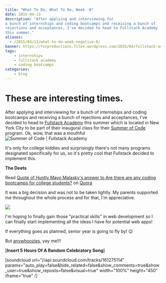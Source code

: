 ```yaml
---
title: "What To Do, What To Do, Week -8"
date: 2015-04-13
description: "After applying and interviewing for
a bunch of internships and coding bootcamps and receiving a bunch of
rejections and acceptances, I've decided to head to Fullstack Academy
this summer."
aliases:
  - /2015/04/13/what-to-do-week-negative-8/
banner: https://fvcproductions.files.wordpress.com/2015/04/fullstack-academy-banner.jpg?w=1024&h=435&crop=1
tags:
    - internships
    - fullstack academy
    - coding bootcamps
categories:
    - blog
---
```


# These are interesting times.

After applying and interviewing for a bunch of internships and coding bootcamps and receiving a bunch of rejections and acceptances, I've decided to head to [Fullstack Academy](//fullstackacademy.com 'Fullstack Academy') this summer which is located in New York City to be part of their inaugural class for their [Summer of Code](//www.fullstackacademy.com/summer-of-code 'Fullstack Academy | Summer of Code') program. Ok, wow, that was a mouthful![![Summer of Code | Fullstack
Academy](//fvcproductions.files.wordpress.com/2015/04/summer-of-code-fullstack-academy.png)](//fvcproductions.files.wordpress.com/2015/04/summer-of-code-fullstack-academy.png)

It's only for college kiddies and surprisingly there's not many programs designated specifically for us, so it's pretty cool that Fullstack decided to implement this.

**The Deets**

Read [Quote of Huntly Mayo Malasky's answer to Are there are any coding bootcamps for college students?](//www.quora.com/Are-there-are-any-coding-bootcamps-for-college-students/answer/Huntly-Mayo-Malasky/quote/3466710) on [Quora](//www.quora.com)

It was a big decision and was not to be taken lightly. My parents supported me throughout the whole process and for that, I'm appreciative.

![](//www.quickmeme.com/img/6d/6dc5a6608cbb656374d791b68a7709f62dbb3e0f3742cf074b295dc8d8edc471.jpg)

I'm hoping to finally gain those "practical skills" in web development so I can finally start implementing all the ideas I have for potential web apps!

If everything goes as planned, senior year is going to fly by! :wink:

But [anywhoozies](//twitter.com/swooz1e 'Swoozie'), yay me!!!

\[**Insert 5 Hours Of A Random Celebratory Song**\]

\[soundcloud url="//api.soundcloud.com/tracks/161275114" params="auto_play=false&hide_related=false&show_comments=true&show_user=true&show_reposts=false&visual=true" width="100%" height="450" iframe="true" /\]
